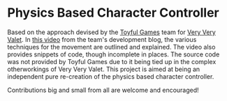 # Physics Based Character Controller
Based on the approach devised by the [Toyful Games](https://www.toyfulgames.com/) team for [Very Very Valet](https://www.toyfulgames.com/very-very-valet). In [this video](https://www.youtube.com/watch?v=qdskE8PJy6Q&ab_channel=ToyfulGames) from the team's development blog, the various techniques for the movement are outlined and explained. The video also provides snippets of code, though incomplete in places. The source code was not provided by Toyful Games due to it being tied up in the complex otherworkings of Very Very Valet. This project is aimed at being an independent pure re-creation of the physics based character controller.

Contributions big and small from all are welcome and encouraged!
